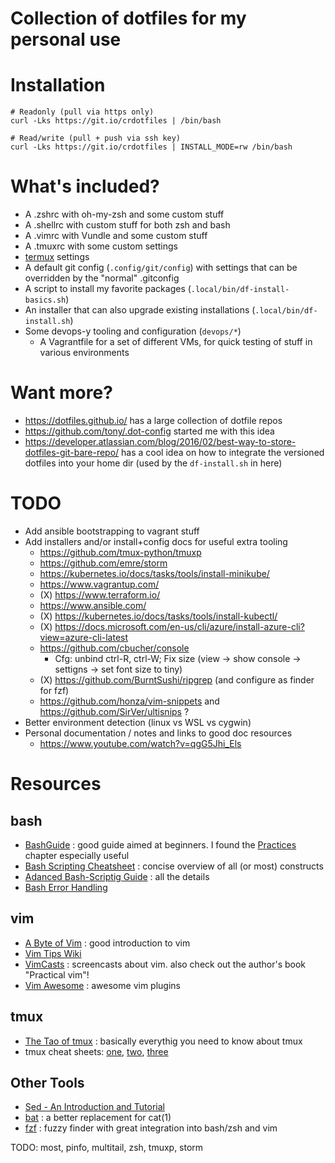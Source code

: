 # Collection of dotfiles for my personal use

# Installation

```
# Readonly (pull via https only)
curl -Lks https://git.io/crdotfiles | /bin/bash

# Read/write (pull + push via ssh key)
curl -Lks https://git.io/crdotfiles | INSTALL_MODE=rw /bin/bash 
```

# What's included?

* A .zshrc with oh-my-zsh and some custom stuff
* A .shellrc with custom stuff for both zsh and bash
* A .vimrc with Vundle and some custom stuff
* A .tmuxrc with some custom settings
* [termux](https://wiki.termux.com/wiki/Main_Page) settings
* A default git config (`.config/git/config`) with settings that can be overridden by the "normal" .gitconfig
* A script to install my favorite packages (`.local/bin/df-install-basics.sh`)
* An installer that can also upgrade existing installations (`.local/bin/df-install.sh`)
* Some devops-y tooling and configuration (`devops/*`)
  * A Vagrantfile for a set of different VMs, for quick testing of stuff in various environments

# Want more?

* https://dotfiles.github.io/ has a large collection of dotfile repos
* https://github.com/tony/.dot-config started me with this idea
* https://developer.atlassian.com/blog/2016/02/best-way-to-store-dotfiles-git-bare-repo/ has a cool idea on how to integrate the versioned dotfiles into your home dir (used by the `df-install.sh` in here)

# TODO

* Add ansible bootstrapping to vagrant stuff
* Add installers and/or install+config docs for useful extra tooling
  * https://github.com/tmux-python/tmuxp
  * https://github.com/emre/storm
  * https://kubernetes.io/docs/tasks/tools/install-minikube/
  * https://www.vagrantup.com/
  * (X) https://www.terraform.io/
  * https://www.ansible.com/
  * (X) https://kubernetes.io/docs/tasks/tools/install-kubectl/
  * (X) https://docs.microsoft.com/en-us/cli/azure/install-azure-cli?view=azure-cli-latest
  * https://github.com/cbucher/console
    * Cfg: unbind ctrl-R, ctrl-W; Fix size (view -> show console -> settigns -> set font size to tiny)
  * (X) https://github.com/BurntSushi/ripgrep (and configure as finder for fzf)
  * https://github.com/honza/vim-snippets and https://github.com/SirVer/ultisnips ?
* Better environment detection (linux vs WSL vs cygwin)
* Personal documentation / notes and links to good doc resources
  * https://www.youtube.com/watch?v=qgG5Jhi_Els

# Resources

## bash

* [BashGuide](http://mywiki.wooledge.org/BashGuide) : good guide aimed at beginners. I found the [Practices](http://mywiki.wooledge.org/BashGuide/Practices) chapter especially useful
* [Bash Scripting Cheatsheet](https://devhints.io/bash) : concise overview of all (or most) constructs
* [Adanced Bash-Scriptig Guide](http://www.tldp.org/LDP/abs/html/) : all the details
* [Bash Error Handling](https://linuxhint.com/bash_error_handling/)

## vim

* [A Byte of Vim](https://vim.swaroopch.com/) : good introduction to vim
* [Vim Tips Wiki](https://vim.fandom.com/wiki/Vim_Tips_Wiki)
* [VimCasts](http://vimcasts.org/) : screencasts about vim. also check out the author's book "Practical vim"!
* [Vim Awesome](https://vimawesome.com/) : awesome vim plugins

## tmux

* [The Tao of tmux](https://leanpub.com/the-tao-of-tmux/read) : basically everythig you need to know about tmux
* tmux cheat sheets: [one](https://gist.github.com/MohamedAlaa/2961058), [two](http://atkinsam.com/documents/tmux.pdf), [three](https://www.cheatography.com/thecultofkaos/cheat-sheets/tmux-basics/)

## Other Tools

* [Sed - An Introduction and Tutorial](http://www.grymoire.com/Unix/Sed.html)
* [bat](https://github.com/sharkdp/bat) : a better replacement for cat(1)
* [fzf](https://github.com/junegunn/fzf) : fuzzy finder with great integration into bash/zsh and vim

TODO: most, pinfo, multitail, zsh, tmuxp, storm
